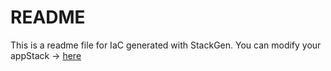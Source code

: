 # README
This is a readme file for IaC generated with StackGen.
You can modify your appStack -> [here](http://main.dev.stackgen.com/appstacks/88e7ed1a-cb36-47e8-a77c-57b140c3b2fe)
